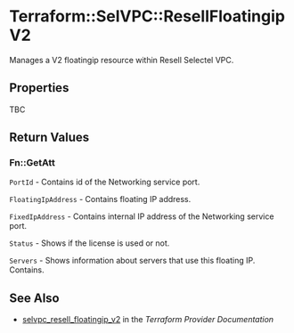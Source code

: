# Terraform::SelVPC::ResellFloatingipV2

Manages a V2 floatingip resource within Resell Selectel VPC.

## Properties

TBC

## Return Values

### Fn::GetAtt

`PortId` - Contains id of the Networking service port.

`FloatingIpAddress` - Contains floating IP address.

`FixedIpAddress` - Contains internal IP address of the Networking service port.

`Status` - Shows if the license is used or not.

`Servers` - Shows information about servers that use this floating IP. Contains.

## See Also

* [selvpc_resell_floatingip_v2](https://www.terraform.io/docs/providers/selvpc/r/resell_floatingip_v2.html) in the _Terraform Provider Documentation_